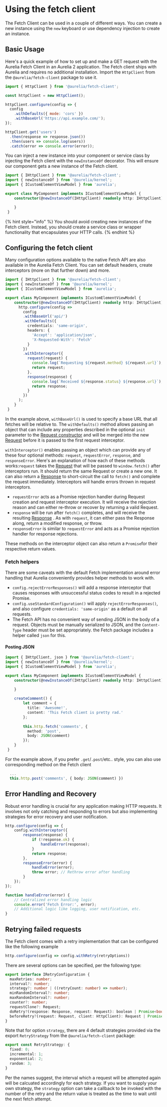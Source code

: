 # Using the fetch client

The Fetch Client can be used in a couple of different ways. You can create a new instance using the `new` keyboard or use dependency injection to create an instance.

## Basic Usage

Here's a quick example of how to set up and make a GET request with the Aurelia Fetch Client in an Aurelia 2 application. The Fetch client ships with Aurelia and requires no additional installation. Import the `HttpClient` from the `@aurelia/fetch-client` package to use it.

```javascript
import { HttpClient } from '@aurelia/fetch-client';

const httpClient = new HttpClient();

httpClient.configure(config => {
  config
    .withDefaults({ mode: 'cors' })
    .withBaseUrl('https://api.example.com/');
});

httpClient.get('users')
  .then(response => response.json())
  .then(users => console.log(users))
  .catch(error => console.error(error));
```

You can inject a new instance into your component or service class by injecting the Fetch client with the `newInstanceOf` decorator. This will ensure our component gets a new instance of the Fetch client.

```typescript
import { IHttpClient } from '@aurelia/fetch-client';
import { newInstanceOf } from '@aurelia/kernel';
import { ICustomElementViewModel } from 'aurelia';

export class MyComponent implements ICustomElementViewModel {    
    constructor(@newInstanceOf(IHttpClient) readonly http: IHttpClient) {

    }
 }   
```

{% hint style="info" %}
You should avoid creating new instances of the Fetch client. Instead, you should create a service class or wrapper functionality that encapsulates your HTTP calls.
{% endhint %}

## Configuring the fetch client

Many configuration options available to the native Fetch API are also available in the Aurelia Fetch Client. You can set default headers, create interceptors (more on that further down) and more.

```typescript
import { IHttpClient } from '@aurelia/fetch-client';
import { newInstanceOf } from '@aurelia/kernel';
import { ICustomElementViewModel } from 'aurelia';

export class MyComponent implements ICustomElementViewModel {    
    constructor(@newInstanceOf(IHttpClient) readonly http: IHttpClient) {
      http.configure(config =>
        config
        .withBaseUrl('api/')
        .withDefaults({
          credentials: 'same-origin',
          headers: {
            'Accept': 'application/json',
            'X-Requested-With': 'Fetch'
          }
        })
        .withInterceptor({
          request(request) {
            console.log(`Requesting ${request.method} ${request.url}`);
            return request;
          },
          response(response) {
            console.log(`Received ${response.status} ${response.url}`);
            return response;
          }
        })
      );
    }
 }   
```

In the example above, `withBaseUrl()` is used to specify a base URL that all fetches will be relative to. The `withDefaults()` method allows passing an object that can include any properties described in the optional `init` parameter to the [Request constructor](https://developer.mozilla.org/en-US/docs/Web/API/Request/Request) and will be merged into the new [Request](https://developer.mozilla.org/en-US/docs/Web/API/Request) before it is passed to the first request interceptor.

`withInterceptor()` enables passing an object which can provide any of these four optional methods: `request`, `requestError`, `response`, and `responseError`. Here's an explanation of how each of these methods works:`request` takes the [Request](https://developer.mozilla.org/en-US/docs/Web/API/Request) that will be passed to `window.fetch()` after interceptors run. It should return the same Request or create a new one. It can also return a [Response](https://developer.mozilla.org/en-US/docs/Web/API/Response) to short-circuit the call to `fetch()` and complete the request immediately. Interceptors will handle errors thrown in request interceptors.

* `requestError` acts as a Promise rejection handler during Request creation and request interceptor execution. It will receive the rejection reason and can either re-throw or recover by returning a valid Request.
* `response` will be run after `fetch()` completes, and will receive the resulting [Response](https://developer.mozilla.org/en-US/docs/Web/API/Response) . As with `request`, it can either pass the Response along, return a modified response, or throw.
* `responseError` is similar to `requestError` and acts as a Promise rejection handler for response rejections.

These methods on the interceptor object can also return a `Promise`for their respective return values.

### Fetch helpers

There are some caveats with the default Fetch implementation around error handling that Aurelia conveniently provides helper methods to work with.

* `config.rejectErrorResponses()` will add a response interceptor that causes responses with unsuccessful status codes to result in a rejected Promise.
* `config.useStandardConfiguration()` will apply `rejectErrorResponses()`, and also configure `credentials: 'same-origin'` as a default on all requests.
* The Fetch API has no convenient way of sending JSON in the body of a request. Objects must be manually serialized to JSON, and the `Content-Type` header must be set appropriately. the Fetch package includes a helper called `json` for this.

#### Posting JSON

```typescript
import { IHttpClient, json } from '@aurelia/fetch-client';
import { newInstanceOf } from '@aurelia/kernel';
import { ICustomElementViewModel } from 'aurelia';

export class MyComponent implements ICustomElementViewModel {    
    constructor(@newInstanceOf(IHttpClient) readonly http: IHttpClient) {

    }
    
    createComment() {
        let comment = {
          title: 'Awesome!',
          content: 'This Fetch client is pretty rad.'
        };
  
        this.http.fetch('comments', {
          method: 'post',
          body: JSON(comment)
        });
    }
 }   
```

For the example above, if you prefer `.get`/`.post`/etc.. style, you can also use corresponding method on the Fetch client

```typescript
  ...
  this.http.post('comments', { body: JSON(comment) })
```

## Error Handling and Recovery

Robust error handling is crucial for any application making HTTP requests. It involves not only catching and responding to errors but also implementing strategies for error recovery and user notification.

```typescript
http.configure(config => {
    config.withInterceptor({
        response(response) {
            if (!response.ok) {
                handleError(response);
            }
            return response;
        },
        responseError(error) {
            handleError(error);
            throw error; // Rethrow error after handling
        }
    });
});

function handleError(error) {
    // Centralized error handling logic
    console.error('Fetch Error:', error);
    // Additional logic like logging, user notification, etc.
}
```

## Retrying failed requests

The Fetch client comes with a retry implementation that can be configured like the following example

```typescript
http.configure(config => config.withRetry(retryOptions))
```

There are several options can be specified, per the following type:
```typescript
export interface IRetryConfiguration {
  maxRetries: number;
  interval?: number;
  strategy?: number | ((retryCount: number) => number);
  minRandomInterval?: number;
  maxRandomInterval?: number;
  counter?: number;
  requestClone?: Request;
  doRetry?(response: Response, request: Request): boolean | Promise<boolean>;
  beforeRetry?(request: Request, client: HttpClient): Request | Promise<Request>;
}
```

Note that for option `strategy`, there are 4 default strategies provided via the export `RetryStrategy` from the `@aurelia/fetch-client` package:

```typescript
export const RetryStrategy: {
  fixed: 0;
  incremental: 1;
  exponential: 2;
  random: 3;
}
```

Per the names suggest, the interval which a request will be attempted again will be calcuated accordingly for each strategy.
If you want to supply your own strategy, the `strategy` option can take a callback to be invoked with the number of the retry and the return value is treated as the time to wait until the next fetch attempt.
